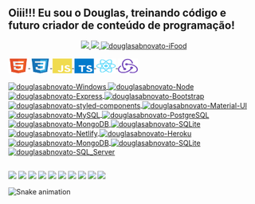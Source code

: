 ## Oiii!!! Eu sou o Douglas, treinando código e futuro criador de conteúdo de programação!
<div align="center">
  <a href="https://github.com/douglasabnovato">
  <img height="180em" src="https://github-readme-stats.vercel.app/api?username=douglasabnovato&show_icons=true&theme=dracula&include_all_commits=true&count_private=true"/>
  <img height="180em" src="https://github-readme-stats.vercel.app/api/top-langs/?username=douglasabnovato&layout=compact&langs_count=7&theme=dracula"/> 
   <img alt="douglasabnovato-iFood" height="35" width="80" src="https://img.shields.io/badge/iFood-EA1D2C?style=for-the-badge&logo=ifood&logoColor=white"> 
</div>
<div style="display: inline_block"><br>
  <img align="center" alt="douglasabnovato-HTML" height="30" width="40" src="https://raw.githubusercontent.com/devicons/devicon/master/icons/html5/html5-original.svg">
  <img align="center" alt="douglasabnovato-CSS" height="30" width="40" src="https://raw.githubusercontent.com/devicons/devicon/master/icons/css3/css3-original.svg">
  <img align="center" alt="douglasabnovato-Js" height="30" width="40" src="https://raw.githubusercontent.com/devicons/devicon/master/icons/javascript/javascript-plain.svg">
  <img align="center" alt="douglasabnovato-Ts" height="30" width="40" src="https://raw.githubusercontent.com/devicons/devicon/master/icons/typescript/typescript-plain.svg"> 
  <img align="center" alt="douglasabnovato-React" height="30" width="40" src="https://raw.githubusercontent.com/devicons/devicon/master/icons/react/react-original.svg"> 
  <img align="center" alt="douglasabnovato-Redux" height="30" width="40" src="https://raw.githubusercontent.com/devicons/devicon/master/icons/redux/redux-original.svg">  
</div> 
  
<div style="display: inline_block"><br>
  <img align="center" alt="douglasabnovato-Windows" height="30" width="75" src="https://img.shields.io/badge/Windows-0078D6?style=for-the-badge&logo=windows&logoColor=white">
  
  <img align="center" alt="douglasabnovato-Node" height="30" width="75" src="https://img.shields.io/badge/Node.js-43853D?style=for-the-badge&logo=node.js&logoColor=white">  
  <img align="center" alt="douglasabnovato-Express" height="30" width="75" src="https://img.shields.io/badge/Express.js-404D59?style=for-the-badge">
  
  <img align="center" alt="douglasabnovato-Bootstrap" height="30" width="75" src="https://img.shields.io/badge/Bootstrap-563D7C?style=for-the-badge&logo=bootstrap&logoColor=white"> 
  <img align="center" alt="douglasabnovato-styled-components" height="30" width="75" src="https://img.shields.io/badge/styled--components-DB7093?style=for-the-badge&logo=styled-components&logoColor=white"> 
  <img align="center" alt="douglasabnovato-Material-UI" height="30" width="75" src="https://img.shields.io/badge/Material--UI-0081CB?style=for-the-badge&logo=material-ui&logoColor=white"> 
  
  <img align="center" alt="douglasabnovato-MySQL" height="30" width="75" src="https://img.shields.io/badge/MySQL-00000F?style=for-the-badge&logo=mysql&logoColor=white"> 
  <img align="center" alt="douglasabnovato-PostgreSQL" height="30" width="75" src="https://img.shields.io/badge/PostgreSQL-316192?style=for-the-badge&logo=postgresql&logoColor=white"> 
  <img align="center" alt="douglasabnovato-MongoDB" height="30" width="75" src="https://img.shields.io/badge/MongoDB-4EA94B?style=for-the-badge&logo=mongodb&logoColor=white"> 
  <img align="center" alt="douglasabnovato-SQLite" height="30" width="75" src="https://img.shields.io/badge/SQLite-07405E?style=for-the-badge&logo=sqlite&logoColor=white">
  
  <img align="center" alt="douglasabnovato-Netlify" height="30" width="75" src="https://img.shields.io/badge/Netlify-00C7B7?style=for-the-badge&logo=netlify&logoColor=white"> 
  <img align="center" alt="douglasabnovato-Heroku" height="30" width="75" src="https://img.shields.io/badge/Heroku-430098?style=for-the-badge&logo=heroku&logoColor=white"> 
  <img align="center" alt="douglasabnovato-MongoDB" height="30" width="75" src="https://img.shields.io/badge/MongoDB-4EA94B?style=for-the-badge&logo=mongodb&logoColor=white"> 
  <img align="center" alt="douglasabnovato-SQLite" height="30" width="75" src="https://img.shields.io/badge/SQLite-07405E?style=for-the-badge&logo=sqlite&logoColor=white"> 
  <img align="center" alt="douglasabnovato-SQL_Server" height="30" width="75" src="https://img.shields.io/badge/Microsoft_SQL_Server-CC2927?style=for-the-badge&logo=microsoft-sql-server&logoColor=white"> 
  
</div> 
  
##
 
<div> 
 <a href="https://linktree.com/douglasabnovato" target="_blank"><img src="https://img.shields.io/badge/-Linktree-green?style=for-the-badge&logo=minktree&logoColor=white" target="_blank"></a>
 <a href="https://douglasabnovato.medium.com/" target="_blank"><img src="https://img.shields.io/badge/-Medium-%23333?style=for-the-badge&logo=medium&logoColor=white" target="_blank"></a>
 <a href="https://www.linkedin.com/in/douglasabnovato" target="_blank"><img src="https://img.shields.io/badge/-LinkedIn-%230077B5?style=for-the-badge&logo=linkedin&logoColor=white" target="_blank"></a>
  <a href="https://instagram.com/douglasabnovato" target="_blank"><img src="https://img.shields.io/badge/-Instagram-%23E4405F?style=for-the-badge&logo=instagram&logoColor=white" target="_blank"></a>
  <a href="https://twitter.com/douglasabnovato" target="_blank"><img src="https://img.shields.io/badge/-twitter-blue?style=for-the-badge&logo=twitter&logoColor=white" target="_blank"></a>
  <a href="https://facebook.com/douglasabnovato" target="_blank"><img src="https://img.shields.io/badge/-Facebook-blue?style=for-the-badge&logo=facebook&logoColor=white" target="_blank"></a>
 <a href="https://www.youtube.com/channel/UChakOFZ7emqTWF1RjV6uifg" target="_blank"><img src="https://img.shields.io/badge/YouTube-FF0000?style=for-the-badge&logo=youtube&logoColor=white" target="_blank"></a>
 	<a href="https://www.twitch.tv/douglasabnovato" target="_blank"><img src="https://img.shields.io/badge/Twitch-9146FF?style=for-the-badge&logo=twitch&logoColor=white" target="_blank"></a>
 <a href="https://discord.com/channels/douglasabnovato#8625" target="_blank"><img src="https://img.shields.io/badge/Discord-7289DA?style=for-the-badge&logo=discord&logoColor=white" target="_blank"></a> 
  <a href = "mailto:douglasabnovato@gmail.com"><img src="https://img.shields.io/badge/-Gmail-%23333?style=for-the-badge&logo=gmail&logoColor=white" target="_blank"></a>
   
  ![Snake animation](https://github.com/douglasabnovato/douglasabnovato/blob/output/github-contribution-grid-snake.svg)
 
</div>

